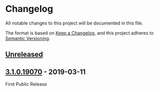 # Changelog
All notable changes to this project will be documented in this file.

The format is based on [Keep a Changelog](https://keepachangelog.com/en/1.0.0/),
and this project adheres to [Semantic Versioning](https://semver.org/spec/v2.0.0.html).

## [Unreleased]

## [3.1.0.19070] - 2019-03-11
First Public Release


[Unreleased]: https://github.com/RobTrehy/NovaTrakt/compare/v3.1.0.1970...HEAD
[3.1.0.19070]: https://github.com/RobTrehy/NovaTrakt/compare/a8b8bee...v3.1.0.1970
